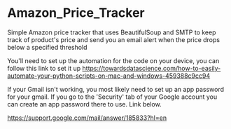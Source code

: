 # Amazon_Price_Tracker
Simple Amazon price tracker that uses BeautifulSoup and SMTP to keep track of product's price and send you an email alert when the price drops below a specified threshold

You'll need to set up the automation for the code on your device, you can follow this link to set it up https://towardsdatascience.com/how-to-easily-automate-your-python-scripts-on-mac-and-windows-459388c9cc94

If your Gmail isn't working, you most likely need to set up an app password for your gmail. If you go to the 'Security' tab of your Google account you can create an app password there to use. Link below.

https://support.google.com/mail/answer/185833?hl=en
